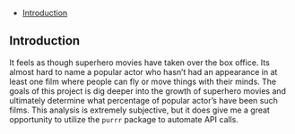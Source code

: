 
  - [Introduction](#introduction)

## Introduction

It feels as though superhero movies have taken over the box office. Its
almost hard to name a popular actor who hasn’t had an appearance in at
least one film where people can fly or move things with their minds. The
goals of this project is dig deeper into the growth of superhero movies
and ultimately determine what percentage of popular actor’s have been
such films. This analysis is extremely subjective, but it does give me a
great opportunity to utilize the `purrr` package to automate API calls.
